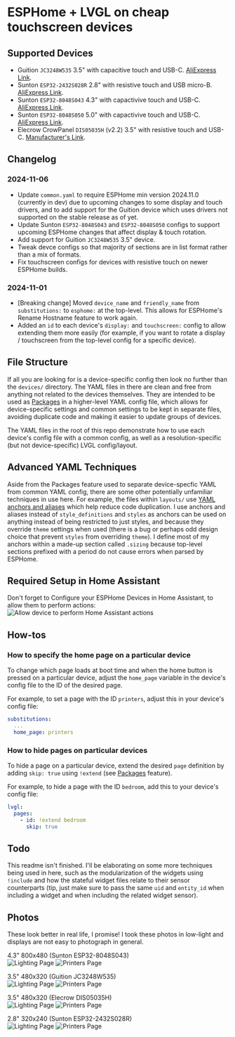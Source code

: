 # ESPHome + LVGL on cheap touchscreen devices

## Supported Devices
* Guition `JC3248W535` 3.5" with capacitive touch and USB-C. [AliExpress Link](https://www.aliexpress.com/item/1005007566046827.html).
* Sunton `ESP32-2432S028R` 2.8" with resistive touch and USB micro-B. [AliExpress Link](https://www.aliexpress.com/item/1005004502250619.html).
* Sunton `ESP32-8048S043` 4.3" with capactivive touch and USB-C. [AliExpress Link](https://www.aliexpress.com/item/1005004788147691.html).
* Sunton `ESP32-8048S050` 5.0" with capactivive touch and USB-C. [AliExpress Link](https://www.aliexpress.com/item/1005004952694042.html).
* Elecrow CrowPanel `DIS05035H` (v2.2) 3.5" with resistive touch and USB-C. [Manufacturer's Link](https://www.elecrow.com/esp32-display-3-5-inch-hmi-display-spi-tft-lcd-touch-screen.html).

## Changelog
### 2024-11-06
* Update `common.yaml` to require ESPHome min version 2024.11.0 (currently in dev) due to upcoming changes to some display and touch drivers, and to add support for the Guition device which uses drivers not supported on the stable release as of yet.
* Update Sunton `ESP32-8048S043` and `ESP32-8048S050` configs to support upcoming ESPHome changes that affect display & touch rotation.
* Add support for Guition `JC3248W535` 3.5" device.
* Tweak devce configs so that majority of sections are in list format rather than a mix of formats.
* Fix touchscreen configs for devices with resistive touch on newer ESPHome builds.
### 2024-11-01
* [Breaking change] Moved `device_name` and `friendly_name` from `substitutions:` to `esphome:` at the top-level. This allows for ESPHome's Rename Hostname feature to work again.
* Added an `id` to each device's `display:` and `touchscreen:` config to allow extending them more easily (for example, if you want to rotate a display / touchscreen from the top-level config for a specific device).

## File Structure
If all you are looking for is a device-specific config then look no further than the `devices/` directory. The YAML files in there are clean and free from anything not related to the devices themselves. They are intended to be used as [Packages](https://esphome.io/components/packages.html) in a higher-level YAML config file, which allows for device-specific settings and common settings to be kept in separate files, avoiding duplicate code and making it easier to update groups of devices. 

The YAML files in the root of this repo demonstrate how to use each device's config file with a common config, as well as a resolution-specific (but not device-specific) LVGL config/layout. 

## Advanced YAML Techniques
Aside from the Packages feature used to separate device-specfic YAML from common YAML config, there are some other potentially unfamiliar techniques in use here. For example, the files within `layouts/` use [YAML anchors and aliases](https://ref.coddy.tech/yaml/yaml-anchors) which help reduce code duplication. I use anchors and aliases instead of `style_definitions` and `styles` as anchors can be used on anything instead of being restricted to just styles, and because they override `theme` settings when used (there is a bug or perhaps odd design choice that prevent `styles` from overriding `theme`). I define most of my anchors within a made-up section called `.sizing` because top-level sections prefixed with a period do not cause errors when parsed by ESPHome. 

## Required Setup in Home Assistant
Don't forget to Configure your ESPHome Devices in Home Assistant, to allow them to perform actions:
![Allow device to perform Home Assistant actions](https://github.com/user-attachments/assets/ca5c3cb4-a4fd-44ea-a5f6-159ccd6401df)

## How-tos
### How to specify the home page on a particular device
To change which page loads at boot time and when the home button is pressed on a particular device, adjust the `home_page` variable in the device's config file to the ID of the desired page. 

For example, to set a page with the ID `printers`, adjust this in your device's config file:
```yaml
substitutions:
  ...
  home_page: printers
```

### How to hide pages on particular devices
To hide a page on a particular device, extend the desired `page` definition by adding `skip: true` using `!extend` (see [Packages](https://esphome.io/components/packages.html) feature). 

For example, to hide a page with the ID `bedroom`, add this to your device's config file:
```yaml
lvgl:
  pages:
    - id: !extend bedroom
      skip: true
```

## Todo
This readme isn't finished. I'll be elaborating on some more techniques being used in here, such as the modularization of the widgets using `!include` and how the stateful widget files relate to their sensor counterparts (tip, just make sure to pass the same `uid` and `entity_id` when including a widget and when including the related widget sensor).

## Photos
These look better in real life, I promise! I took these photos in low-light and displays are not easy to photograph in general.

4.3" 800x480 (Sunton ESP32-8048S043)  
![Lighting Page](media/sunton_4.3_lighting.jpg "Lighting Page")
![Printers Page](media/sunton_4.3_printers.jpg "Printers Page")

3.5" 480x320 (Guition JC3248W535)  
![Lighting Page](media/guition_3.5_lighting.jpg "Lighting Page")
![Printers Page](media/guition_3.5_printers.jpg "Printers Page")  

3.5" 480x320 (Elecrow DIS05035H)  
![Lighting Page](media/elecrow_3.5_lighting.jpg "Lighting Page")
![Printers Page](media/elecrow_3.5_printers.jpg "Printers Page")

2.8" 320x240 (Sunton ESP32-2432S028R)  
![Lighting Page](media/sunton_2.8_lighting.jpg "Lighting Page")
![Printers Page](media/sunton_2.8_printers.jpg "Printers Page")
